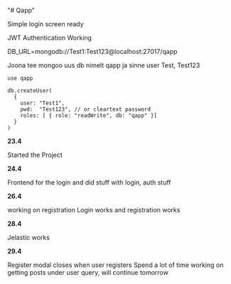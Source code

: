 "# Qapp" 

Simple login screen ready

JWT Authentication Working

DB_URL=mongodb://Test1:Test123@localhost:27017/qapp

Joona tee mongoo uus db nimelt qapp ja sinne user Test, Test123
```
use qapp 
```
```
db.createUser(
  {
    user: "Test1",
    pwd:  "Test123", // or cleartext password
    roles: [ { role: "readWrite", db: "qapp" }]
  }
)
```

**23.4** 

Started the Project

**24.4**

Frontend for the login
and did stuff with login, auth stuff

**26.4**

working on registration
Login works and registration works


**28.4**

Jelastic works

**29.4**

Register modal closes when user registers
Spend a lot of time working on getting posts under user query, will continue tomorrow